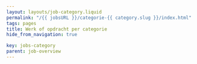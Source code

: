 ```yaml
---
layout: layouts/job-category.liquid
permalink: "/{{ jobsURL }}/categorie-{{ category.slug }}/index.html"
tags: pages
title: Werk of opdracht per categorie
hide_from_navigation: true

key: jobs-category
parent: job-overview
---
```

